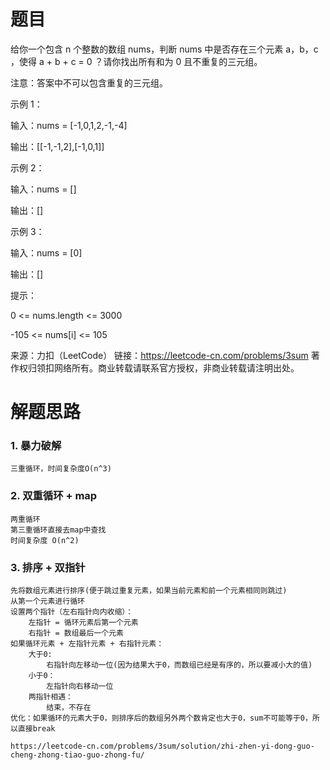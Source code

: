 # 题目
给你一个包含 n 个整数的数组 nums，判断 nums 中是否存在三个元素 a，b，c ，使得 a + b + c = 0 ？请你找出所有和为 0 且不重复的三元组。

注意：答案中不可以包含重复的三元组。

示例 1：

输入：nums = [-1,0,1,2,-1,-4]

输出：[[-1,-1,2],[-1,0,1]]

示例 2：

输入：nums = []

输出：[]

示例 3：

输入：nums = [0]

输出：[]


提示：

0 <= nums.length <= 3000

-105 <= nums[i] <= 105

来源：力扣（LeetCode）
链接：https://leetcode-cn.com/problems/3sum
著作权归领扣网络所有。商业转载请联系官方授权，非商业转载请注明出处。

# 解题思路
### 1. 暴力破解
    三重循环，时间复杂度O(n^3)

### 2. 双重循环 + map
    两重循环
    第三重循环直接去map中查找
    时间复杂度 O(n^2)

### 3. 排序 + 双指针
    先将数组元素进行排序(便于跳过重复元素，如果当前元素和前一个元素相同则跳过)
    从第一个元素进行循环
    设置两个指针（左右指针向内收缩）：
        左指针 = 循环元素后第一个元素
        右指针 = 数组最后一个元素
    如果循环元素 + 左指针元素 + 右指针元素：
        大于0:
            右指针向左移动一位(因为结果大于0，而数组已经是有序的，所以要减小大的值)
        小于0：
            左指针向右移动一位
        两指针相遇：
            结束，不存在
    优化：如果循环的元素大于0，则排序后的数组另外两个数肯定也大于0，sum不可能等于0，所以直接break    

    https://leetcode-cn.com/problems/3sum/solution/zhi-zhen-yi-dong-guo-cheng-zhong-tiao-guo-zhong-fu/